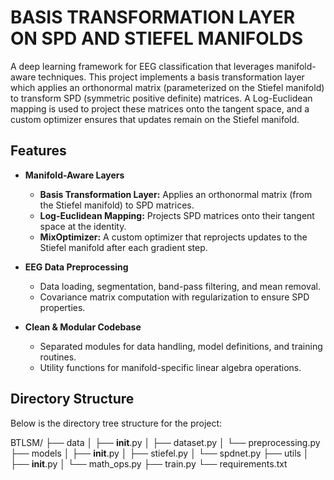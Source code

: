 # BASIS TRANSFORMATION LAYER ON SPD AND STIEFEL MANIFOLDS

A deep learning framework for EEG classification that leverages manifold-aware techniques. This project implements a basis transformation layer which applies an orthonormal matrix (parameterized on the Stiefel manifold) to transform SPD (symmetric positive definite) matrices. A Log-Euclidean mapping is used to project these matrices onto the tangent space, and a custom optimizer ensures that updates remain on the Stiefel manifold.

## Features

- **Manifold-Aware Layers**
  - **Basis Transformation Layer:** Applies an orthonormal matrix (from the Stiefel manifold) to SPD matrices.
  - **Log-Euclidean Mapping:** Projects SPD matrices onto their tangent space at the identity.
  - **MixOptimizer:** A custom optimizer that reprojects updates to the Stiefel manifold after each gradient step.

- **EEG Data Preprocessing**
  - Data loading, segmentation, band-pass filtering, and mean removal.
  - Covariance matrix computation with regularization to ensure SPD properties.

- **Clean & Modular Codebase**
  - Separated modules for data handling, model definitions, and training routines.
  - Utility functions for manifold-specific linear algebra operations.

## Directory Structure

Below is the directory tree structure for the project:


BTLSM/
├── data
│   ├── __init__.py
│   ├── dataset.py
│   └── preprocessing.py
├── models
│   ├── __init__.py
│   ├── stiefel.py
│   └── spdnet.py
├── utils
│   ├── __init__.py
│   └── math_ops.py
├── train.py
└── requirements.txt
